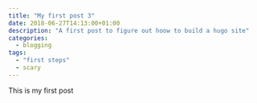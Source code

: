 ```yaml
---
title: "My first post 3"
date: 2018-06-27T14:13:00+01:00
description: "A first post to figure out hoow to build a hugo site"
categories:
  - blogging
tags: 
  - "first steps"
  - scary
---
```


This is my first post 
